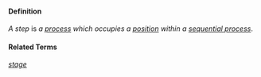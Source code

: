 #### Definition

*A step* is *a [process](https://github.com/gcassel/Modular-Organization-Terminology/blob/master/terms/process.md) which occupies a [position](https://github.com/gcassel/Modular-Organization-Terminology/blob/master/terms/position.md) within a [sequential process](https://github.com/gcassel/Modular-Organization-Terminology/blob/master/compound-terms/sequential-process.md)*.

#### Related Terms

*[stage](https://github.com/gcassel/Modular-Organizing-Terminology/blob/master/terms/stage.md)*
